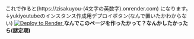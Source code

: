 これで作ると(https://zisakuyou-(4文字の英数字).onrender.com)
になります。
↓yukiyoutubeのインスタンス作成用デプロイボタン(なんで置いたかわからない)
<a href="https://render.com/deploy?repo=https://github.com/iPadurakaihatugaisyakannrisyatyou/iPadurakaihatugaisyakannrisyatyou.github.io">
<img src="https://render.com/images/deploy-to-render-button.svg" alt="Deploy to Render">
</a>
<b>なんでこのページを作ったかって？なんかしたかったら(謎定期)</b>
